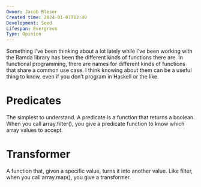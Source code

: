```yaml
---
Owner: Jacob Bleser
Created time: 2024-01-07T12:49
Development: Seed
Lifespan: Evergreen
Type: Opinion
---
```

Something I’ve been thinking about a lot lately while I’ve been working with the Ramda library has been the different kinds of functions there are.
In functional programming, there are names for different kinds of functions that share a common use case. I think knowing about them can be a useful thing to know, even if you don’t program in Haskell or the like.
  
# Predicates
The simplest to understand. A predicate is a function that returns a boolean.
When you call array.filter(), you give a predicate function to know which array values to accept.
# Transformer
A function that, given a specific value, turns it into another value.
Like filter, when you call array.map(), you give a transformer.